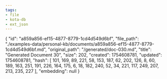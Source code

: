 ```yaml
---
tags:
- file
- kota-db
- ext_json
---
```

{
  "id": "a859a856-ef15-4877-8779-1cd4d549d6bf",
  "file_path": "./examples-data/personal-kb/documents/a859a856-ef15-4877-8779-1cd4d549d6bf.md",
  "original_path": "/generated/doc-030.md",
  "title": "Generated Document 30",
  "size": 202,
  "created": 1754608781,
  "updated": 1754608781,
  "hash": [
    101,
    169,
    89,
    221,
    58,
    153,
    187,
    62,
    202,
    126,
    8,
    60,
    189,
    163,
    251,
    191,
    226,
    164,
    175,
    6,
    18,
    182,
    240,
    52,
    34,
    221,
    117,
    249,
    207,
    213,
    235,
    227
  ],
  "embedding": null
}